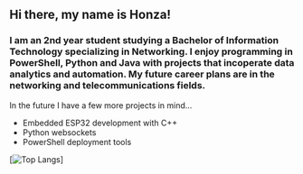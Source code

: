 ## Hi there, my name is Honza!

### I am an 2nd year student studying a Bachelor of Information Technology specializing in Networking. I enjoy programming in PowerShell, Python and Java with projects that incoperate data analytics and automation. My future career plans are in the networking and telecommunications fields.

In the future I have a few more projects in mind...
* Embedded ESP32 development with C++
* Python websockets
* PowerShell deployment tools

[![Top Langs](https://github-readme-stats.vercel.app/api/top-langs/?username=salmonidaescale&layout=donut&theme=vue)]
